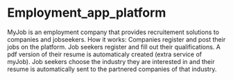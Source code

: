 # Employment_app_platform

MyJob is an employment company that provides recruitement solutions to companies and jobseekers.
How it works:
Companies register and post their jobs on the platform. 
Job seekers register and fill out their qualifications. A pdf version of their resume is automaticaly created (extra service of myJob).
Job seekers choose the industry they are interested in and their resume is automatically sent to the partnered companies of that industry.

